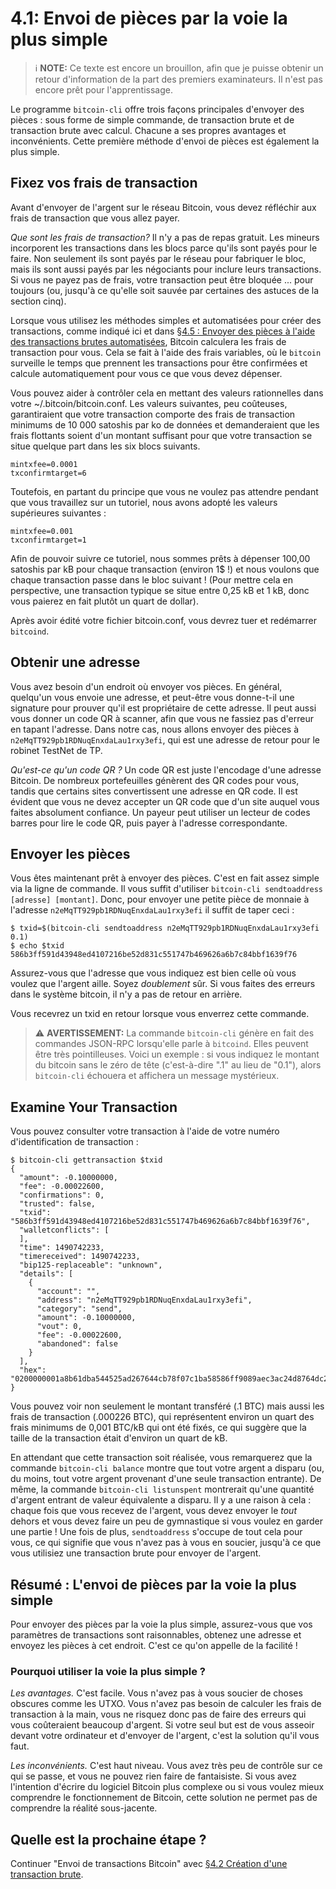# 4.1: Envoi de pièces par la voie la plus simple

> :information_source: **NOTE:** Ce texte est encore un brouillon, afin que je puisse obtenir un retour d'information de la part des premiers examinateurs. Il n'est pas encore prêt pour l'apprentissage.

Le programme `bitcoin-cli` offre trois façons principales d'envoyer des pièces : sous forme de simple commande, de transaction brute et de transaction brute avec calcul. Chacune a ses propres avantages et inconvénients. Cette première méthode d'envoi de pièces est également la plus simple.

## Fixez vos frais de transaction

Avant d'envoyer de l'argent sur le réseau Bitcoin, vous devez réfléchir aux frais de transaction que vous allez payer.

_Que sont les frais de transaction?_ Il n'y a pas de repas gratuit. Les mineurs incorporent les transactions dans les blocs parce qu'ils sont payés pour le faire. Non seulement ils sont payés par le réseau pour fabriquer le bloc, mais ils sont aussi payés par les négociants pour inclure leurs transactions. Si vous ne payez pas de frais, votre transaction peut être bloquée ... pour toujours (ou, jusqu'à ce qu'elle soit sauvée par certaines des astuces de la section cinq).

Lorsque vous utilisez les méthodes simples et automatisées pour créer des transactions, comme indiqué ici et dans [§4.5 : Envoyer des pièces à l'aide des transactions brutes automatisées](04_5_Envoyer_des_pieces_a_l_aide_des_transactions_brutes_automatisees), Bitcoin calculera les frais de transaction pour vous. Cela se fait à l'aide des frais variables, où le `bitcoin` surveille le temps que prennent les transactions pour être confirmées et calcule automatiquement pour vous ce que vous devez dépenser.

Vous pouvez aider à contrôler cela en mettant des valeurs rationnelles dans votre ~/.bitcoin/bitcoin.conf. Les valeurs suivantes, peu coûteuses, garantiraient que votre transaction comporte des frais de transaction minimums de 10 000 satoshis par ko de données et demanderaient que les frais flottants soient d'un montant suffisant pour que votre transaction se situe quelque part dans les six blocs suivants.
```
mintxfee=0.0001
txconfirmtarget=6
```
Toutefois, en partant du principe que vous ne voulez pas attendre pendant que vous travaillez sur un tutoriel, nous avons adopté les valeurs supérieures suivantes :
```
mintxfee=0.001
txconfirmtarget=1
```
Afin de pouvoir suivre ce tutoriel, nous sommes prêts à dépenser 100,00 satoshis par kB pour chaque transaction (environ 1$ !) et nous voulons que chaque transaction passe dans le bloc suivant ! (Pour mettre cela en perspective, une transaction typique se situe entre 0,25 kB et 1 kB, donc vous paierez en fait plutôt un quart de dollar).

Après avoir édité votre fichier bitcoin.conf, vous devrez tuer et redémarrer `bitcoind`.

## Obtenir une adresse

Vous avez besoin d'un endroit où envoyer vos pièces. En général, quelqu'un vous envoie une adresse, et peut-être vous donne-t-il une signature pour prouver qu'il est propriétaire de cette adresse. Il peut aussi vous donner un code QR à scanner, afin que vous ne fassiez pas d'erreur en tapant l'adresse. Dans notre cas, nous allons envoyer des pièces à `n2eMqTT929pb1RDNuqEnxdaLau1rxy3efi`, qui est une adresse de retour pour le robinet TestNet de TP.

_Qu'est-ce qu'un code QR ?_ Un code QR est juste l'encodage d'une adresse Bitcoin. De nombreux portefeuilles génèrent des QR codes pour vous, tandis que certains sites convertissent une adresse en QR code. Il est évident que vous ne devez accepter un QR code que d'un site auquel vous faites absolument confiance. Un payeur peut utiliser un lecteur de codes barres pour lire le code QR, puis payer à l'adresse correspondante.

## Envoyer les pièces

Vous êtes maintenant prêt à envoyer des pièces. C'est en fait assez simple via la ligne de commande. Il vous suffit d'utiliser `bitcoin-cli sendtoaddress [adresse] [montant]`. Donc, pour envoyer une petite pièce de monnaie à l'adresse `n2eMqTT929pb1RDNuqEnxdaLau1rxy3efi` il suffit de taper ceci :

```
$ txid=$(bitcoin-cli sendtoaddress n2eMqTT929pb1RDNuqEnxdaLau1rxy3efi 0.1)
$ echo $txid
586b3ff591d43948ed4107216be52d831c551747b469626a6b7c84bbf1639f76
```
Assurez-vous que l'adresse que vous indiquez est bien celle où vous voulez que l'argent aille. Soyez _doublement_ sûr. Si vous faites des erreurs dans le système bitcoin, il n'y a pas de retour en arrière.

Vous recevrez un txid en retour lorsque vous enverrez cette commande.

> :warning: **AVERTISSEMENT:** La commande `bitcoin-cli` génère en fait des commandes JSON-RPC lorsqu'elle parle à `bitcoind`. Elles peuvent être très pointilleuses. Voici un exemple : si vous indiquez le montant du bitcoin sans le zéro de tête (c'est-à-dire ".1" au lieu de "0.1"), alors `bitcoin-cli` échouera et affichera un message mystérieux.

## Examine Your Transaction

Vous pouvez consulter votre transaction à l'aide de votre numéro d'identification de transaction :
```
$ bitcoin-cli gettransaction $txid
{
  "amount": -0.10000000,
  "fee": -0.00022600,
  "confirmations": 0,
  "trusted": false,
  "txid": "586b3ff591d43948ed4107216be52d831c551747b469626a6b7c84bbf1639f76",
  "walletconflicts": [
  ],
  "time": 1490742233,
  "timereceived": 1490742233,
  "bip125-replaceable": "unknown",
  "details": [
    {
      "account": "",
      "address": "n2eMqTT929pb1RDNuqEnxdaLau1rxy3efi",
      "category": "send",
      "amount": -0.10000000,
      "vout": 0,
      "fee": -0.00022600,
      "abandoned": false
    }
  ],
  "hex": "0200000001a8b61dba544525ad267644cb78f07c1ba58586ff9089aec3ac24d8764dc21dfb000000006a47304402204c38c2530d3283200e4fd3b2d22e609fc6dc941fd3ac4bc8b73ad5a86607e723022050056ae6cfc3233fb38459a6fd5e63d54e4c85e17b91d66fb915e3977a1c77dd0121027a313901f2ac34c87761513cabe69ca9ca61e2db3c7e6f89d7eccd7fc0a5917cfeffffff0280969800000000001976a914e7c1345fc8f87c68170b3aa798a956c2fe6a9eff88ac4082820b000000001976a914a091d978794d50e5caa3e5454cc8633240640d6688aca6de1000"
}
```
Vous pouvez voir non seulement le montant transféré (.1 BTC) mais aussi les frais de transaction (.000226 BTC), qui représentent environ un quart des frais minimums de 0,001 BTC/kB qui ont été fixés, ce qui suggère que la taille de la transaction était d'environ un quart de kB.

En attendant que cette transaction soit réalisée, vous remarquerez que la commande `bitcoin-cli balance` montre que tout votre argent a disparu (ou, du moins, tout votre argent provenant d'une seule transaction entrante). De même, la commande `bitcoin-cli listunspent` montrerait qu'une quantité d'argent entrant de valeur équivalente a disparu. Il y a une raison à cela : chaque fois que vous recevez de l'argent, vous devez envoyer le _tout_ dehors et vous devez faire un peu de gymnastique si vous voulez en garder une partie ! Une fois de plus, `sendtoaddress` s'occupe de tout cela pour vous, ce qui signifie que vous n'avez pas à vous en soucier, jusqu'à ce que vous utilisiez une transaction brute pour envoyer de l'argent.

## Résumé : L'envoi de pièces par la voie la plus simple

Pour envoyer des pièces par la voie la plus simple, assurez-vous que vos paramètres de transactions sont raisonnables, obtenez une adresse et envoyez les pièces à cet endroit. C'est ce qu'on appelle de la facilité !

### Pourquoi utiliser la voie la plus simple ?

_Les avantages._ C'est facile. Vous n'avez pas à vous soucier de choses obscures comme les UTXO. Vous n'avez pas besoin de calculer les frais de transaction à la main, vous ne risquez donc pas de faire des erreurs qui vous coûteraient beaucoup d'argent. Si votre seul but est de vous asseoir devant votre ordinateur et d'envoyer de l'argent, c'est la solution qu'il vous faut.

_Les inconvénients._ C'est haut niveau. Vous avez très peu de contrôle sur ce qui se passe, et vous ne pouvez rien faire de fantaisiste. Si vous avez l'intention d'écrire du logiciel Bitcoin plus complexe ou si vous voulez mieux comprendre le fonctionnement de Bitcoin, cette solution ne permet pas de comprendre la réalité sous-jacente.

## Quelle est la prochaine étape ?

Continuer "Envoi de transactions Bitcoin" avec [§4.2 Création d'une transaction brute](04_2_Creation_d_une_transaction_brute.md).
